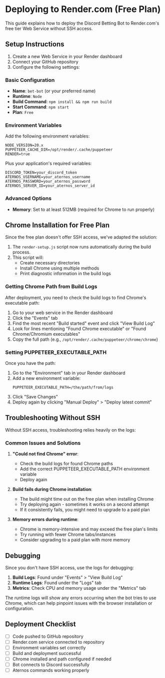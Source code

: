 # Deploying to Render.com (Free Plan)

This guide explains how to deploy the Discord Betting Bot to Render.com's free tier Web Service without SSH access.

## Setup Instructions

1. Create a new Web Service in your Render dashboard
2. Connect your GitHub repository
3. Configure the following settings:

### Basic Configuration

- **Name**: `bet-bot` (or your preferred name)
- **Runtime**: `Node`
- **Build Command**: `npm install && npm run build`
- **Start Command**: `npm start`
- **Plan**: `Free`

### Environment Variables

Add the following environment variables:

```
NODE_VERSION=20.x
PUPPETEER_CACHE_DIR=/opt/render/.cache/puppeteer
RENDER=true
```

Plus your application's required variables:

```
DISCORD_TOKEN=your_discord_token
ATERNOS_USERNAME=your_aternos_username
ATERNOS_PASSWORD=your_aternos_password
ATERNOS_SERVER_ID=your_aternos_server_id
```

### Advanced Options

- **Memory**: Set to at least 512MB (required for Chrome to run properly)

## Chrome Installation for Free Plan

Since the free plan doesn't offer SSH access, we've adapted the solution:

1. The `render-setup.js` script now runs automatically during the build process.
2. This script will:
   - Create necessary directories
   - Install Chrome using multiple methods
   - Print diagnostic information in the build logs

### Getting Chrome Path from Build Logs

After deployment, you need to check the build logs to find Chrome's executable path:

1. Go to your web service in the Render dashboard
2. Click the "Events" tab
3. Find the most recent "Build started" event and click "View Build Log"
4. Look for lines mentioning "Found Chrome executable" or "Found Chrome/Chromium executables"
5. Copy the full path (e.g., `/opt/render/.cache/puppeteer/chrome/chrome`)

### Setting PUPPETEER_EXECUTABLE_PATH

Once you have the path:

1. Go to the "Environment" tab in your Render dashboard
2. Add a new environment variable:
   ```
   PUPPETEER_EXECUTABLE_PATH=/the/path/from/logs
   ```
3. Click "Save Changes"
4. Deploy again by clicking "Manual Deploy" > "Deploy latest commit"

## Troubleshooting Without SSH

Without SSH access, troubleshooting relies heavily on the logs:

### Common Issues and Solutions

1. **"Could not find Chrome" error**:

   - Check the build logs for found Chrome paths
   - Add the correct PUPPETEER_EXECUTABLE_PATH environment variable
   - Deploy again

2. **Build fails during Chrome installation**:

   - The build might time out on the free plan when installing Chrome
   - Try deploying again - sometimes it works on a second attempt
   - If it consistently fails, you might need to upgrade to a paid plan

3. **Memory errors during runtime**:
   - Chrome is memory-intensive and may exceed the free plan's limits
   - Try running with fewer Chrome tabs/instances
   - Consider upgrading to a paid plan with more memory

## Debugging

Since you don't have SSH access, use the logs for debugging:

1. **Build Logs**: Found under "Events" > "View Build Log"
2. **Runtime Logs**: Found under the "Logs" tab
3. **Metrics**: Check CPU and memory usage under the "Metrics" tab

The runtime logs will show any errors occurring when the bot tries to use Chrome, which can help pinpoint issues with the browser installation or configuration.

## Deployment Checklist

- [ ] Code pushed to GitHub repository
- [ ] Render.com service connected to repository
- [ ] Environment variables set correctly
- [ ] Build and deployment successful
- [ ] Chrome installed and path configured if needed
- [ ] Bot connects to Discord successfully
- [ ] Aternos commands working properly
